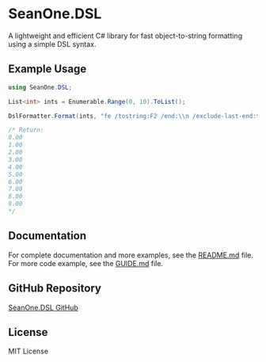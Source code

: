 # SeanOne.DSL

A lightweight and efficient C# library for fast object-to-string formatting using a simple DSL syntax.

## Example Usage

```csharp
using SeanOne.DSL;

List<int> ints = Enumerable.Range(0, 10).ToList();

DslFormatter.Format(ints, "fe /tostring:F2 /end:\\n /exclude-last-end:true");

/* Return:
0.00
1.00
2.00
3.00
4.00
5.00
6.00
7.00
8.00
9.00
*/
```

## Documentation

For complete documentation and more examples, see the [README.md](https://github.com/TW-YTFeathered/SeanOne.DSL/blob/V1.0.0/README.md) file.
For more code example, see the [GUIDE.md](https://github.com/TW-YTFeathered/SeanOne.DSL/blob/V1.0.0/GUIDE.md) file.

## GitHub Repository

[SeanOne.DSL GitHub](https://github.com/TW-YTFeathered/SeanOne.DSL/tree/V1.0.0)

## License

MIT License
